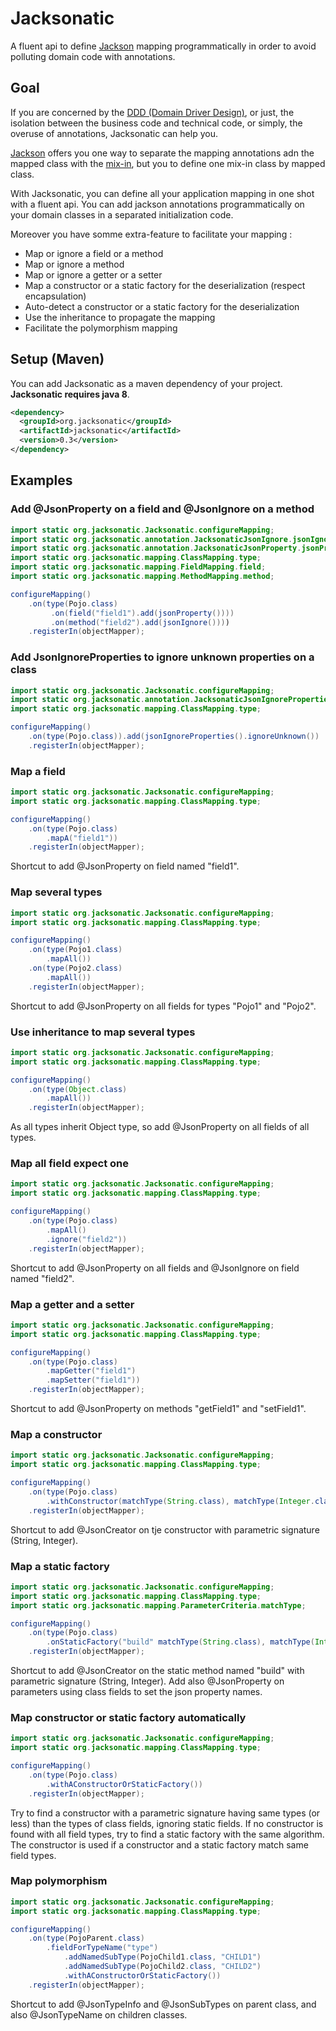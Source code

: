 # Jacksonatic

A fluent api to define [Jackson](https://github.com/FasterXML/jackson) mapping programmatically in order to avoid
polluting domain code with annotations.

## Goal

If you are concerned by the [DDD (Domain Driver Design)](https://en.wikipedia.org/wiki/Domain-driven_design), or just,
the isolation between the business code and technical code, or simply, the overuse of annotations, Jacksonatic can help
you.

[Jackson](https://github.com/FasterXML/jackson) offers you one way to separate the mapping annotations adn the mapped
class with the [mix-in](http://wiki.fasterxml.com/JacksonMixInAnnotations), but you to define one mix-in class by mapped
class.

With Jacksonatic, you can define all your application mapping in one shot with a fluent api. You can add jackson
annotations programmatically on your domain classes in a separated initialization code.

Moreover you have somme extra-feature to facilitate your mapping :
* Map or ignore a field or a method
* Map or ignore a method
* Map or ignore a getter or a setter
* Map a constructor or a static factory for the deserialization (respect encapsulation)
* Auto-detect a constructor or a static factory for the deserialization
* Use the inheritance to propagate the mapping
* Facilitate the polymorphism mapping

## Setup (Maven)

You can add Jacksonatic as a maven dependency of your project. **Jacksonatic requires java 8**.

```xml
<dependency>
  <groupId>org.jacksonatic</groupId>
  <artifactId>jacksonatic</artifactId>
  <version>0.3</version>
</dependency>
```

## Examples

### Add @JsonProperty on a field and @JsonIgnore on a method

```java
import static org.jacksonatic.Jacksonatic.configureMapping;
import static org.jacksonatic.annotation.JacksonaticJsonIgnore.jsonIgnore;
import static org.jacksonatic.annotation.JacksonaticJsonProperty.jsonProperty;
import static org.jacksonatic.mapping.ClassMapping.type;
import static org.jacksonatic.mapping.FieldMapping.field;
import static org.jacksonatic.mapping.MethodMapping.method;

configureMapping()
    .on(type(Pojo.class)
         .on(field("field1").add(jsonProperty())))
         .on(method("field2").add(jsonIgnore())))
    .registerIn(objectMapper);
```

### Add JsonIgnoreProperties to ignore unknown properties on a class

```java
import static org.jacksonatic.Jacksonatic.configureMapping;
import static org.jacksonatic.annotation.JacksonaticJsonIgnoreProperties.jsonIgnoreProperties;
import static org.jacksonatic.mapping.ClassMapping.type;

configureMapping()
    .on(type(Pojo.class)).add(jsonIgnoreProperties().ignoreUnknown())
    .registerIn(objectMapper);
```

### Map a field

```java
import static org.jacksonatic.Jacksonatic.configureMapping;
import static org.jacksonatic.mapping.ClassMapping.type;

configureMapping()
    .on(type(Pojo.class)
        .mapA("field1"))
    .registerIn(objectMapper);
```

Shortcut to add @JsonProperty on field named "field1".

### Map several types

```java
import static org.jacksonatic.Jacksonatic.configureMapping;
import static org.jacksonatic.mapping.ClassMapping.type;

configureMapping()
    .on(type(Pojo1.class)
        .mapAll())
    .on(type(Pojo2.class)
        .mapAll())
    .registerIn(objectMapper);
```

Shortcut to add @JsonProperty on all fields for types "Pojo1" and "Pojo2".

### Use inheritance to map several types
```java
import static org.jacksonatic.Jacksonatic.configureMapping;
import static org.jacksonatic.mapping.ClassMapping.type;

configureMapping()
    .on(type(Object.class)
        .mapAll())
    .registerIn(objectMapper);
```

As all types inherit Object type, so add @JsonProperty on all fields of all types.

### Map all field expect one

```java
import static org.jacksonatic.Jacksonatic.configureMapping;
import static org.jacksonatic.mapping.ClassMapping.type;

configureMapping()
    .on(type(Pojo.class)
        .mapAll()
        .ignore("field2"))
    .registerIn(objectMapper);
```

Shortcut to add @JsonProperty on all fields and @JsonIgnore on field named "field2".

### Map a getter and a setter

```java
import static org.jacksonatic.Jacksonatic.configureMapping;
import static org.jacksonatic.mapping.ClassMapping.type;

configureMapping()
    .on(type(Pojo.class)
        .mapGetter("field1")
        .mapSetter("field1"))
    .registerIn(objectMapper);
```

Shortcut to add @JsonProperty on methods "getField1" and "setField1".

### Map a constructor

```java
import static org.jacksonatic.Jacksonatic.configureMapping;
import static org.jacksonatic.mapping.ClassMapping.type;

configureMapping()
    .on(type(Pojo.class)
        .withConstructor(matchType(String.class), matchType(Integer.class)))
    .registerIn(objectMapper);
```

Shortcut to add @JsonCreator on tje constructor with parametric signature (String, Integer).

### Map a static factory

```java
import static org.jacksonatic.Jacksonatic.configureMapping;
import static org.jacksonatic.mapping.ClassMapping.type;
import static org.jacksonatic.mapping.ParameterCriteria.matchType;

configureMapping()
    .on(type(Pojo.class)
        .onStaticFactory("build" matchType(String.class), matchType(Integer.class)))
    .registerIn(objectMapper);
```

Shortcut to add @JsonCreator on the static method named "build" with parametric signature (String, Integer). Add also
@JsonProperty on parameters using class fields to set the json property names.

### Map constructor or static factory automatically
```java
import static org.jacksonatic.Jacksonatic.configureMapping;
import static org.jacksonatic.mapping.ClassMapping.type;

configureMapping()
    .on(type(Pojo.class)
        .withAConstructorOrStaticFactory())
    .registerIn(objectMapper);
```

Try to find a constructor with a parametric signature having same types (or less) than the types of class fields,
ignoring static fields. If no constructor is found with all field types, try to find a static factory with the same
algorithm. The constructor is used if a constructor and a static factory match same field types.

### Map polymorphism
```java
import static org.jacksonatic.Jacksonatic.configureMapping;
import static org.jacksonatic.mapping.ClassMapping.type;

configureMapping()
    .on(type(PojoParent.class)
        .fieldForTypeName("type")
            .addNamedSubType(PojoChild1.class, "CHILD1")
            .addNamedSubType(PojoChild2.class, "CHILD2")
            .withAConstructorOrStaticFactory())
    .registerIn(objectMapper);
```

Shortcut to add @JsonTypeInfo and @JsonSubTypes on parent class, and also @JsonTypeName on children classes.


